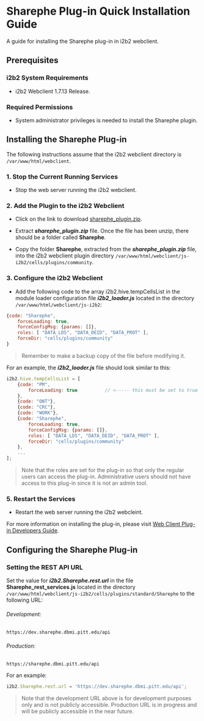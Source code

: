 # Sharephe Plug-in Quick Installation Guide

A guide for installing the Sharephe plug-in in i2b2 webclient.

## Prerequisites

### i2b2 System Requirements

- i2b2 Webclient 1.7.13 Release.

### Required Permissions

- System administrator privileges is needed to install the Sharephe plugin.

## Installing the Sharephe Plug-in

The following instructions assume that the i2b2 webclient directory is ```/var/www/html/webclient```.

### 1. Stop the Current Running Services

- Stop the web server running the i2b2 webclient.

### 2. Add the Plugin to the i2b2 Webclient

- Click on the link to download [sharephe_plugin.zip](https://pitt-dbmi.s3.amazonaws.com/sharephe/sharephe_plugin.zip).

- Extract ***sharephe_plugin.zip*** file.  Once the file has been unzip, there should be a folder called **Sharephe**.

- Copy the folder **Sharephe**, extracted from the ***sharephe_plugin.zip*** file, into the i2b2 webclient plugin directory ```/var/www/html/webclient/js-i2b2/cells/plugins/community```.

### 3. Configure the i2b2 Webclient

- Add the following code to the array i2b2.hive.tempCellsList in the module loader configuration file ***i2b2_loader.js*** located in the directory ```/var/www/html/webclient/js-i2b2```:

```js
{code: "Sharephe",
    forceLoading: true,
    forceConfigMsg: {params: []},
    roles: [ "DATA_LDS", "DATA_DEID", "DATA_PROT" ],
    forceDir: "cells/plugins/community"
}
```

> Remember to make a backup copy of the file before modifying it.

For an example, the ***i2b2_loader.js*** file should look similar to this:

```js
i2b2.hive.tempCellsList = [
    {code: "PM",
        forceLoading: true 			// <----- this must be set to true for the PM cell!
    },
    {code: "ONT"},
    {code: "CRC"},
    {code: "WORK"},
    {code: "Sharephe",
        forceLoading: true,
        forceConfigMsg: {params: []},
        roles: [ "DATA_LDS", "DATA_DEID", "DATA_PROT" ],
        forceDir: "cells/plugins/community"
    },
    ...
];
```

> Note that the roles are set for the plug-in so that only the regular users can access the plug-in.  Administrative users should not have access to this plug-in since it is not an admin tool.

### 5. Restart the Services

- Restart the web server running the i2b2 webcleint.

For more information on installing the plug-in, please visit [Web Client Plug-in Developers Guide](https://community.i2b2.org/wiki/display/webclient/Web+Client+Plug-in+Developers+Guide).

## Configuring the Sharephe Plug-in

### Setting the REST API URL

Set the value for ***i2b2.Sharephe.rest.url*** in the file **Sharephe_rest_services.js** located in the directory ```/var/www/html/webclient/js-i2b2/cells/plugins/standard/Sharephe``` to the following URL:

###### Development:

```text
https://dev.sharephe.dbmi.pitt.edu/api
```

###### Production:

```text
https://sharephe.dbmi.pitt.edu/api
```

For an example:

```js
i2b2.Sharephe.rest.url = 'https://dev.sharephe.dbmi.pitt.edu/api';
```

> Note that the development URL above is for development purposes only and is not publicly accessible.  Production URL is in progress and will be publicly accessible in the near future.
